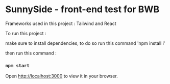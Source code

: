 # SunnySide - front-end test for BWB 
Frameworks used in this project  : Tailwind and React

To run this project : 

make sure to install dependencies, to do so run this command 'npm install i'

then run this command :
### `npm start`

Open [http://localhost:3000](http://localhost:3000) to view it in your browser.
